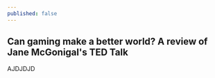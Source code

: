 ```yaml
---
published: false
---
```

## Can gaming make a better world? A review of Jane McGonigal's TED Talk

AJDJDJD
